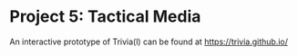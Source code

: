 # Project 5: Tactical Media

An interactive prototype of Trivia(l) can be found at https://trivia.github.io/

